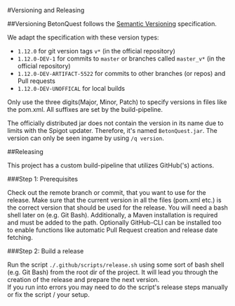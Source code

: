 #Versioning and Releasing

##Versioning
BetonQuest follows the [Semantic Versioning](https://semver.org/) specification.

We adapt the specification with these version types:

* `1.12.0` for git version tags `v*` (in the official repository)
* `1.12.0-DEV-1` for commits to `master` or branches called `master_v*` (in the official repository)
* `1.12.0-DEV-ARTIFACT-5522` for commits to other branches (or repos) and Pull requests
* `1.12.0-DEV-UNOFFICAL` for local builds

Only use the three digits(Major, Minor, Patch) to specify versions in files like the pom.xml. All suffixes are set
by the build-pipeline.

The officially distributed jar does not contain the version in its name due to limits with the Spigot updater.
Therefore, it's named `BetonQuest.jar`. The version can only be seen ingame by using `/q version`.

##Releasing

This project has a custom build-pipeline that utilizes GitHub('s) actions.

###Step 1: Prerequisites

Check out the remote branch or commit, that you want to use for the release.
Make sure that the current version in all the files (pom.xml etc.) is the correct version that should be used for the
release. You will need a bash shell later on (e.g. Git Bash). Additionally, a Maven installation is required and must
be added to the path. Optionally GitHub-CLI can be installed too to enable functions like automatic Pull Request
creation and release date fetching.

###Step 2: Build a release

Run the script `./.github/scripts/release.sh` using some sort of bash shell (e.g. Git Bash) from the root dir of the
project. It will lead you through the creation of the release and prepare the next version.  
If you run into errors you may need to do the script's release steps manually or fix the script / your setup. 
